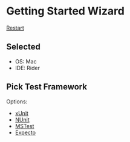 # Getting Started Wizard

[Restart](/docs/wiz/readme.md)

## Selected

* OS: Mac
* IDE: Rider

## Pick Test Framework

Options:
 * [xUnit](result_Mac_Rider_xUnit.md)
 * [NUnit](result_Mac_Rider_NUnit.md)
 * [MSTest](result_Mac_Rider_MSTest.md)
 * [Expecto](result_Mac_Rider_Expecto.md)
